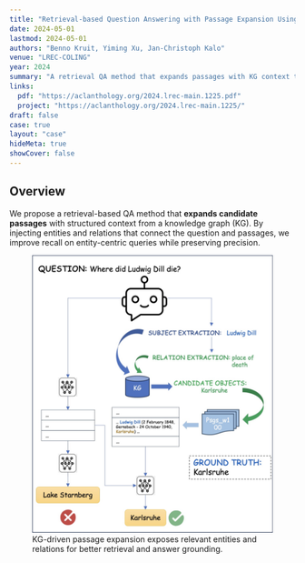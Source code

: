 ```yaml
---
title: "Retrieval-based Question Answering with Passage Expansion Using a Knowledge Graph"
date: 2024-05-01
lastmod: 2024-05-01
authors: "Benno Kruit, Yiming Xu, Jan-Christoph Kalo"
venue: "LREC-COLING"
year: 2024
summary: "A retrieval QA method that expands passages with KG context to improve recall and answer quality."
links:
  pdf: "https://aclanthology.org/2024.lrec-main.1225.pdf"
  project: "https://aclanthology.org/2024.lrec-main.1225/"
draft: false
case: true
layout: "case"
hideMeta: true
showCover: false
---
```


<section class="wide">
  <h2>Overview</h2>
  <p>
    We propose a retrieval-based QA method that <strong>expands candidate passages</strong> with structured context from a knowledge graph (KG). By injecting entities and relations that connect the question and passages, we improve recall on entity-centric queries while preserving precision.
  </p>
</section>

<figure class="wide">
  <img src="./cover.jpg" alt="Teaser: KG expansion improves retrieval and QA" />
  <figcaption>KG-driven passage expansion exposes relevant entities and relations for better retrieval and answer grounding.</figcaption>
</figure>

<!-- <div class="cols-1">
  <div class="col">

    <h3>Method</h3>
    <p>
      Given a query and a set of retrieved passages, we match entities in a KG and expand each passage with a small set of <em>salient</em> neighbors (entities/relations) subject to a budget. The expanded text is fed to a reader (or LLM) for answer extraction or generation.
    </p>
    <ul>
      <li>Entity linking → KG lookup → expansion candidate scoring</li>
      <li>Budgeted selection to avoid noise and verbosity</li>
      <li>Plug-and-play with standard RAG pipelines</li>
    </ul>
  </div>
  <div class="col">
    <figure>
      <img src="./diagram.svg" alt="System diagram of KG expansion within a RAG pipeline" />
      <figcaption>System diagram</figcaption>
    </figure>
  </div>
</div> -->

<!-- <div class="callout">
  <strong>Key takeaway.</strong> KG expansion improves recall for entity-centric questions and yields higher answer quality with modest added cost.
</div> -->

<!-- <h3>Results</h3>
<div class="grid-3">
  <figure>
    <img src="./ex1.svg" alt="Example 1" />
    <figcaption>Qualitative example 1</figcaption>
  </figure>
  <figure>
    <img src="./ex2.svg" alt="Example 2" />
    <figcaption>Qualitative example 2</figcaption>
  </figure>
  <figure>
    <img src="./ex3.svg" alt="Example 3" />
    <figcaption>Qualitative example 3</figcaption>
  </figure>
</div> -->

<!-- <h3>Resources</h3>
<ul>
  <li><a href="https://aclanthology.org/2024.lrec-main.1225.pdf" target="_blank" rel="noopener">Paper (PDF)</a></li>
  <li><a href="https://aclanthology.org/2024.lrec-main.1225/" target="_blank" rel="noopener">Anthology page</a></li>
</ul> -->
